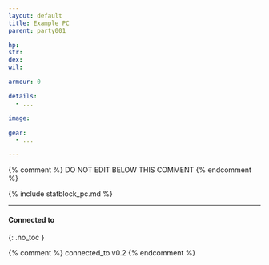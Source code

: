 ```yaml
---
layout: default
title: Example PC
parent: party001

hp: 
str: 
dex: 
wil: 

armour: 0

details:
  - ...

image: 

gear:
  - ...

---
```


{% comment %}
DO NOT EDIT BELOW THIS COMMENT
{% endcomment %}

{% include statblock_pc.md %}

---
#### Connected to
{: .no_toc }

<!-- QueryToSerialize: LIST without ID "["+ title + "](https://terra-campaigns.github.io/" + regexreplace(file.path, ".md", "") + ")" + ", from " + regexreplace(file.folder, "^[^\/]*\/", "") FROM ([[]]) OR outgoing([[]]) WHERE (file.path != this.file.path AND title != null) SORT file.folder DESC -->

{% comment %}
connected_to v0.2
{% endcomment %}
